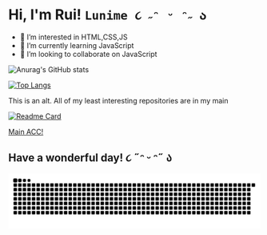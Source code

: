 # Hi, I'm Rui! ```Lunime ૮ ˶ᵔ ᵕ ᵔ˶ ა```
- 👀 I’m interested in HTML,CSS,JS
- 🌱 I’m currently learning JavaScript
- 💞️ I’m looking to collaborate on JavaScript

![Anurag's GitHub stats](https://github-readme-stats.vercel.app/api?username=ruinaigelreogo&show_icons=true&theme=dracula)

[![Top Langs](https://github-readme-stats.vercel.app/api/top-langs/?username=ruinaigelreogo&layout=compact)](https://github.com/ruinaigelreogo)

This is an alt. All of my least interesting repositories are in my main

[![Readme Card](https://github-readme-stats.vercel.app/api/pin/?username=ruinaigelreogo&repo=whatismyip)](https://github.com/ruinaigelreogo/whatismyip)

<a href="https://github.com/kawata0210">Main ACC!</a>

## Have a wonderful day! ૮ ˶ᵔ ᵕ ᵔ˶ ა

<a href="https://github.com/kawata0210"><img src="github-user-contribution.svg"></a>



